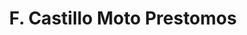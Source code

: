 ---
title: "F. Castillo Moto Prestomos"
url: /san-cristobal/f-castillo-moto-prestomos/
shop: Motorrad
---